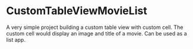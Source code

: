 # CustomTableViewMovieList

A very simple project building a custom table view with custom cell.
The custom cell would display an image and title of a movie.
Can be used as a list app.
